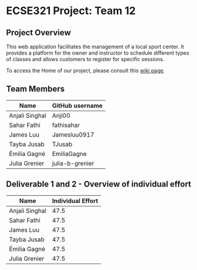 # ECSE321 Project: Team 12

## Project Overview

This web application facilitates the management of a local sport center. It provides a platform for the owner and instructor to schedule different types of classes and allows customers to register for specific sessions.

To access the Home of our project, please consult this [wiki page](https://github.com/McGill-ECSE321-Winter2024/project-group-12/wiki).

## Team Members

| Name           | GitHub username |
| -------------- | --------------- |
| Anjali Singhal | Anji00          |
| Sahar Fathi    | fathisahar      |
| James Luu      | Jamesluu0917    |
| Tayba Jusab    | TJusab          |
| Émilia Gagné   | EmiliaGagne     |
| Julia Grenier  | julia-b-grenier |

## Deliverable 1 and 2 - Overview of individual effort

| Name           | Individual Effort |
| -------------- | ----------------- |
| Anjali Singhal | 47.5              |
| Sahar Fathi    | 47.5              |
| James Luu      | 47.5              |
| Tayba Jusab    | 47.5              |
| Émilia Gagné   | 47.5              |
| Julia Grenier  | 47.5              |
